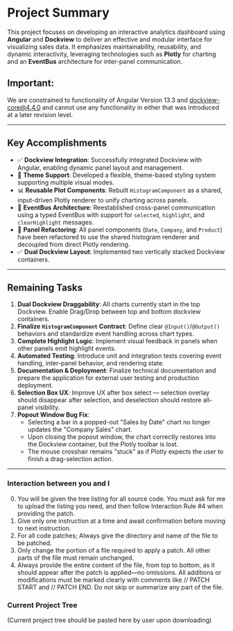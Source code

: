 # Project Summary

This project focuses on developing an interactive analytics dashboard using **Angular** and **Dockview** to deliver an effective and modular interface for visualizing sales data. It emphasizes maintainability, reusability, and dynamic interactivity, leveraging technologies such as **Plotly** for charting and an **EventBus** architecture for inter-panel communication.

## Important:

We are constrained to functionality of Angular Version 13.3 and dockview-core@4.4.0 and cannot use any functionality in
either that was introduced at a later revision level.

---

## Key Accomplishments

- ✅ **Dockview Integration**: Successfully integrated Dockview with Angular, enabling dynamic panel layout and management.
- 🎨 **Theme Support**: Developed a flexible, theme-based styling system supporting multiple visual modes.
- 📊 **Reusable Plot Components**: Rebuilt `HistogramComponent` as a shared, input-driven Plotly renderer to unify charting across panels.
- 🔄 **EventBus Architecture**: Reestablished cross-panel communication using a typed EventBus with support for `selected`, `highlight`, and `clearHighlight` messages.
- 🔁 **Panel Refactoring**: All panel components (`Date`, `Company`, and `Product`) have been refactored to use the shared histogram renderer and decoupled from direct Plotly rendering.
- ✅ **Dual Dockview Layout**: Implemented two vertically stacked Dockview containers.

---

## Remaining Tasks

1. **Dual Dockview Draggability**: All charts currently start in the top Dockview. Enable Drag/Drop between top and bottom dockview containers.
2. **Finalize `HistogramComponent` Contract**: Define clear `@Input()`/`@Output()` behaviors and standardize event handling across chart types.
3. **Complete Highlight Logic**: Implement visual feedback in panels when other panels emit highlight events.
4. **Automated Testing**: Introduce unit and integration tests covering event handling, inter-panel behavior, and rendering state.
5. **Documentation & Deployment**: Finalize technical documentation and prepare the application for external user testing and production deployment.
6. **Selection Box UX**: Improve UX after box select — selection overlay should disappear after selection, and deselection should restore all-panel visibility.
7. **Popout Window Bug Fix**:
   - Selecting a bar in a popped-out "Sales by Date" chart no longer updates the "Company Sales" chart.
   - Upon closing the popout window, the chart correctly restores into the Dockview container, but the Plotly toolbar is lost.
   - The mouse crosshair remains "stuck" as if Plotly expects the user to finish a drag-selection action.

---

### Interaction between you and I

0. You will be given the tree listing for all source code. You must ask for me to upload the listing you need, and then follow Interaction Rule #4 when providing the patch.
1. Give only one instruction at a time and await confirmation before moving to next instruction.
2. For all code patches; Always give the directory and name of the file to be patched.
3. Only change the portion of a file required to apply a patch. All other parts of the file must remain unchanged.
4. Always provide the entire content of the file, from top to bottom, as it should appear after the patch is applied—no omissions. All additions or modifications must be marked clearly with comments like // PATCH START and // PATCH END. Do not skip or summarize any part of the file.

### Current Project Tree

(Current project tree should be pasted here by user upon downloading)
